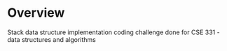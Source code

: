 # Overview
Stack data structure implementation coding challenge done for CSE 331 - data structures and algorithms

